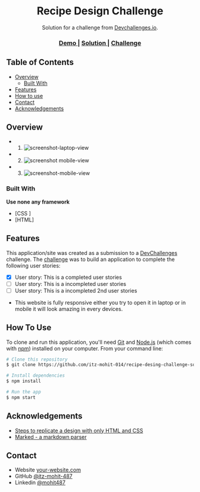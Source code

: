 <h1 align="center">Recipe Design Challenge</h1>

<div align="center">
   Solution for a challenge from  <a href="http://devchallenges.io" target="_blank">Devchallenges.io</a>.
</div>

<div align="center">
  <h3>
    <a href="https://itz-mohit-014.github.io/recipe-desing-challenge-solve/">
      Demo
    </a>
    <span> | </span>
    <a href="https://github.com/itz-mohit-014/recipe-desing-challenge-solve.git">
      Solution
    </a>
    <span> | </span>
    <a href="https://{your-url-to-the-challenge}">
      Challenge
    </a>
  </h3>
</div>

<!-- TABLE OF CONTENTS -->

## Table of Contents

- [Overview](#overview)
  - [Built With](#built-with)
- [Features](#features)
- [How to use](#how-to-use)
- [Contact](#contact)
- [Acknowledgements](#acknowledgements)

<!-- OVERVIEW -->

## Overview

-  1. ![screenshot-laptop-view](./screenshot/Screenshot%202023-06-21%20at%2000-24-02%20Devchallenges.png)
-  2. ![screenshot mobile-view](./screenshot/Screen%20Shot%202023-06-21%20at%2000.24.34.png)
-  3. ![screenshot-mobile-view](./screenshot/Screen%20Shot%202023-06-21%20at%2000.24.39.png)


### Built With

  **Use none any framework**

- [CSS ]
- [HTML]


## Features


This application/site was created as a submission to a [DevChallenges](https://devchallenges.io/challenges) challenge. The [challenge](https://devchallenges.io/challenges/TtUjDt19eIHxNQ4n5jps) was to build an application to complete the following user stories:

- [x] User story: This is a completed user stories
- [ ] User story: This is a incompleted user stories
- [ ] User story: This is a incompleted 2nd user stories

- This website is fully responsive either you try to open it in laptop or in mobile it will look amazing in every devices.

## How To Use

To clone and run this application, you'll need [Git](https://git-scm.com) and [Node.js](https://nodejs.org/en/download/) (which comes with [npm](http://npmjs.com)) installed on your computer. From your command line:

```bash
# Clone this repository
$ git clone https://github.com/itz-mohit-014/recipe-desing-challenge-solve.git

# Install dependencies
$ npm install

# Run the app
$ npm start
```

## Acknowledgements


- [Steps to replicate a design with only HTML and CSS](https://devchallenges-blogs.web.app/how-to-replicate-design/)
- [Marked - a markdown parser](https://github.com/chjj/marked)

## Contact

- Website [your-website.com](https://{your-web-site-link})
- GitHub [@itz-mohit-487](https://github.com/itz-mohit-014)
- Linkedin [@mohit487](https://www.linkedin.com/in/mohit487/)
